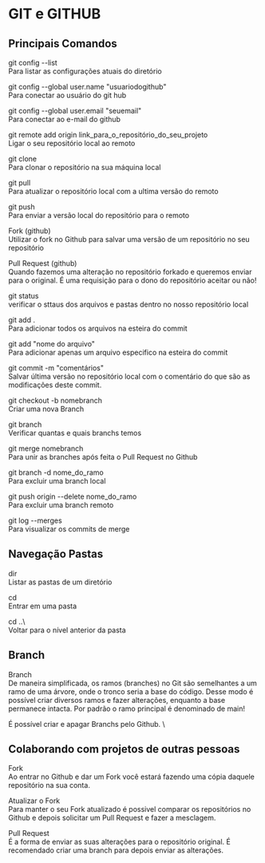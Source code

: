 # GIT e GITHUB

## Principais Comandos
git config --list \
Para listar as configurações atuais do diretório

git config --global user.name "usuariodogithub" \
Para conectar ao usuário do git hub

git config --global user.email "seuemail" \
Para conectar ao e-mail do github

git remote add origin link_para_o_repositório_do_seu_projeto \
Ligar o seu repositório local ao remoto

git clone \
Para clonar o repositório na sua máquina local

git pull \
Para atualizar o repositório local com a ultima versão do remoto

git push \
Para enviar a versão local do repositório para o remoto

Fork (github) \
Utilizar o fork no Github para salvar uma versão de um repositório no seu repositório

Pull Request (github) \
Quando fazemos uma alteração no repositório forkado e queremos enviar para o original. É uma requisição para o dono do repositório aceitar ou não!

git status \
verificar o sttaus dos arquivos e pastas dentro no nosso repositório local

git add . \
Para adicionar todos os arquivos na esteira do commit

git add "nome do arquivo" \
Para adicionar apenas um arquivo especifico na esteira do commit

git commit -m "comentários" \
Salvar última versão no repositório local com o comentário do que são as modificações deste commit.

git checkout -b nomebranch \
Criar uma nova Branch

git branch \
Verificar quantas e quais branchs temos

git merge nomebranch \
Para unir as branches após feita o Pull Request no Github

git branch -d nome_do_ramo \
Para excluir uma branch local

git push origin --delete nome_do_ramo \
Para excluir uma branch remoto

git log --merges \
Para visualizar os commits de merge

## Navegação Pastas
dir \
Listar as pastas de um diretório

cd \
Entrar em uma pasta

cd ..\ \
Voltar para o nível anterior da pasta

## Branch

Branch \
De maneira simplificada, os ramos (branches) no Git são semelhantes a um ramo de uma árvore, onde o tronco seria a base do código. Desse modo é possível criar diversos ramos e fazer alterações, enquanto a base permanece intacta. Por padrão o ramo principal é denominado de main!

É possível criar e apagar Branchs pelo Github. \

## Colaborando com projetos de outras pessoas

Fork \
Ao entrar no Github e dar um Fork você estará fazendo uma cópia daquele repositório na sua conta.

Atualizar o Fork \
Para manter o seu Fork atualizado é possivel comparar os repositórios no Github e depois solicitar um Pull Request e fazer a mesclagem.

Pull Request \
É a forma de enviar as suas alterações para o repositório original. É recomendado criar uma branch para depois enviar as alterações.